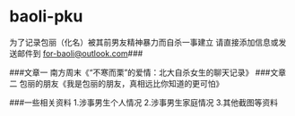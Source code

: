 # baoli-pku
为了记录包丽（化名）被其前男友精神暴力而自杀一事建立
请直接添加信息或发送邮件到 for-baoli@outlook.com###

###文章一 南方周末《“不寒而栗”的爱情：北大自杀女生的聊天记录》
###文章二 包丽的朋友《我是包丽的朋友，真相远比你知道的更可怕》

###一些相关资料
 1.涉事男生个人情况
 2.涉事男生家庭情况
 3.其他截图等资料
